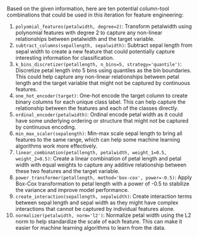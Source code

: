  Based on the given information, here are ten potential column-tool combinations that could be used in this iteration for feature engineering:

1. `polyomial_features(petalwidth, degree=2)`: Transform petalwidth using polynomial features with degree 2 to capture any non-linear relationships between petalwidth and the target variable.
2. `subtract_columns(sepallength, sepalwidth)`: Subtract sepal length from sepal width to create a new feature that could potentially capture interesting information for classification.
3. `k_bins_discretizer(petallength, n_bins=5, strategy='quantile')`: Discretize petal length into 5 bins using quantiles as the bin boundaries. This could help capture any non-linear relationships between petal length and the target variable that might not be captured by continuous features.
4. `one_hot_encoder(target)`: One-hot encode the target column to create binary columns for each unique class label. This can help capture the relationship between the features and each of the classes directly.
5. `ordinal_encoder(petalwidth)`: Ordinal encode petal width as it could have some underlying ordering or structure that might not be captured by continuous encoding.
6. `min_max_scaler(sepalength)`: Min-max scale sepal length to bring all features to the same range, which can help some machine learning algorithms work more effectively.
7. `linear_combination(petallength, petalwidth, weight_1=0.5, weight_2=0.5)`: Create a linear combination of petal length and petal width with equal weights to capture any additive relationship between these two features and the target variable.
8. `power_transformer(petallength, method='box-cox', power=-0.5)`: Apply Box-Cox transformation to petal length with a power of -0.5 to stabilize the variance and improve model performance.
9. `create_interaction(sepallength, sepalwidth)`: Create interaction terms between sepal length and sepal width as they might have complex interactions that cannot be captured by individual features alone.
10. `normalizer(petalwidth, norm='l2')`: Normalize petal width using the L2 norm to help standardize the scale of each feature. This can make it easier for machine learning algorithms to learn from the data.